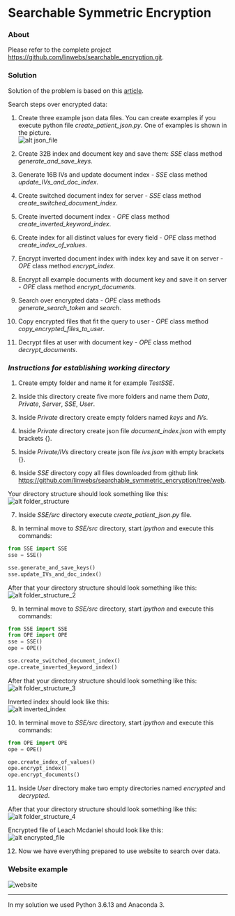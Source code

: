 # Searchable Symmetric Encryption

### About
Please refer to the complete project <https://github.com/linwebs/searchable_encryption.git>.

### Solution
Solution of the problem is based on this [article](https://hcis-journal.springeropen.com/articles/10.1186/s13673-015-0039-9).  

Search steps over encrypted data:
1. Create three example json data files. You can create examples if you execute python file _create\_patient\_json.py_. One of examples is shown in the picture.  
![alt json_file](images/json_file.png "JSON file")

2. Create 32B index and document key and save them: _SSE_ class method _generate\_and\_save\_keys_.

3. Generate 16B IVs and update document index - _SSE_ class method _update\_IVs\_and\_doc\_index_.

4. Create switched document index for server - _SSE_ class method _create\_switched\_document\_index_.

5. Create inverted document index - _OPE_ class method _create\_inverted\_keyword\_index_.

6. Create index for all distinct values for every field - _OPE_ class method _create\_index\_of\_values_.

7. Encrypt inverted document index with index key and save it on server - _OPE_ class method _encrypt\_index_.

8. Encrypt all example documents with document key and save it on server - _OPE_ class method _encrypt\_documents_.

9. Search over encrypted data - _OPE_ class methods _generate\_search\_token_ and _search_.

10. Copy encrypted files that fit the query to user - _OPE_ class method _copy\_encrypted\_files\_to\_user_.

11. Decrypt files at user with document key - _OPE_ class method _decrypt\_documents_.


### _Instructions for establishing working directory_

1. Create empty folder and name it for example _TestSSE_.

2. Inside this directory create five more folders and name them _Data_, _Private_, _Server_, _SSE_, _User_.

3. Inside _Private_ directory create empty folders named _keys_ and _IVs_.

4. Inside _Private_ directory create json file _document\_index.json_ with empty brackets {}.

5. Inside _Private/IVs_ directory create json file _ivs.json_ with empty brackets {}.

6. Inside _SSE_ directory copy all files downloaded from github link <https://github.com/linwebs/searchable_symmetric_encryption/tree/web>.

Your directory structure should look something like this:  
![alt folder_structure](images/folder_structure_1.png "directory structure")

7. Inside _SSE/src_ directory execute _create\_patient\_json.py_ file.

8. In terminal move to _SSE/src_ directory, start _ipython_ and execute this commands:
```python
from SSE import SSE
sse = SSE()

sse.generate_and_save_keys()
sse.update_IVs_and_doc_index()
```

After that your directory structure should look something like this:  
![alt folder_structure_2](images/folder_structure_2.png "directory structure")

9. In terminal move to _SSE/src_ directory, start _ipython_ and execute this commands:
```python
from SSE import SSE
from OPE import OPE
sse = SSE()
ope = OPE()

sse.create_switched_document_index()
ope.create_inverted_keyword_index()
```

After that your directory structure should look something like this:  
![alt folder_structure_3](images/folder_structure_3.png "directory structure")

Inverted index should look like this:  
![alt inverted_index](images/inverted_index.png "inverted index")

10. In terminal move to _SSE/src_ directory, start _ipython_ and execute this commands:
```python
from OPE import OPE
ope = OPE()

ope.create_index_of_values()
ope.encrypt_index()
ope.encrypt_documents()
```

11. Inside _User_ directory make two empty directories named _encrypted_ and _decrypted_.

After that your directory structure should look something like this:    
![alt folder_structure_4](images/folder_structure_4.png "directory structure")

Encrypted file of Leach Mcdaniel should look like this:  
![alt encrypted_file](images/encrypted_file.png "Leach Mcdaniel data encrypted")

12. Now we have everything prepared to use website to search over data.


### Website example
![website](images/website.png)

---

In my solution we used Python 3.6.13 and Anaconda 3.
